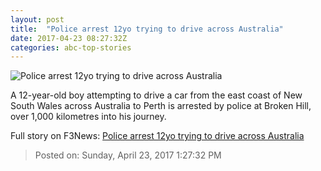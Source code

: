 ```yaml
---
layout: post
title:  "Police arrest 12yo trying to drive across Australia"
date: 2017-04-23 08:27:32Z
categories: abc-top-stories
---
```


![Police arrest 12yo trying to drive across Australia](http://www.abc.net.au/news/image/5954484-1x1-700x700.jpg)

A 12-year-old boy attempting to drive a car from the east coast of New South Wales across Australia to Perth is arrested by police at Broken Hill, over 1,000 kilometres into his journey.


Full story on F3News: [Police arrest 12yo trying to drive across Australia](http://www.f3nws.com/n/FknkYE)

> Posted on: Sunday, April 23, 2017 1:27:32 PM
